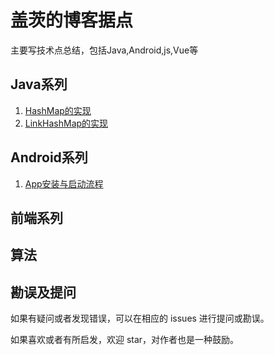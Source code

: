 # 盖茨的博客据点
主要写技术点总结，包括Java,Android,js,Vue等


## Java系列
1. [HashMap的实现](https://github.com/SnowMusic/serious-snow/issues/1)
2. [LinkHashMap的实现](https://github.com/SnowMusic/serious-snow/issues/2)


## Android系列
1. [App安装与启动流程](https://github.com/SnowMusic/serious-snow/issues/3)

## 前端系列

## 算法

## 勘误及提问
如果有疑问或者发现错误，可以在相应的 issues 进行提问或勘误。

如果喜欢或者有所启发，欢迎 star，对作者也是一种鼓励。




